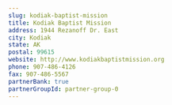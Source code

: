 ```yaml
---
slug: kodiak-baptist-mission
title: Kodiak Baptist Mission
address: 1944 Rezanoff Dr. East
city: Kodiak
state: AK
postal: 99615
website: http://www.kodiakbaptistmission.org
phone: 907-486-4126
fax: 907-486-5567
partnerBank: true
partnerGroupId: partner-group-0
---
```

